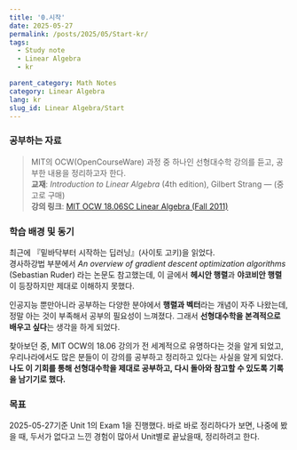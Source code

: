 ```yaml
---
title: '0.시작'
date: 2025-05-27
permalink: /posts/2025/05/Start-kr/
tags:
  - Study note
  - Linear Algebra
  - kr

parent_category: Math Notes
category: Linear Algebra
lang: kr
slug_id: Linear Algebra/Start
---
```


### 공부하는 자료

> MIT의 OCW(OpenCourseWare) 과정 중 하나인 선형대수학 강의를 듣고, 공부한 내용을 정리하고자 한다.  
> **교재**: *Introduction to Linear Algebra* (4th edition), Gilbert Strang — (중고로 구매)  
> **강의 링크**: [MIT OCW 18.06SC Linear Algebra (Fall 2011)](https://ocw.mit.edu/courses/18-06sc-linear-algebra-fall-2011/)
 
### 학습 배경 및 동기

최근에 『밑바닥부터 시작하는 딥러닝』(사이토 고키)을 읽었다.  
경사하강법 부분에서 *An overview of gradient descent optimization algorithms* (Sebastian Ruder) 라는 논문도 참고했는데, 이 글에서 **헤시안 행렬**과 **야코비안 행렬**이 등장하지만 제대로 이해하지 못했다.

인공지능 뿐만아니라 공부하는 다양한 분야에서 **행렬과 벡터**라는 개념이 자주 나왔는데, 정말 아는 것이 부족해서 공부의 필요성이 느껴졌다. 그래서 **선형대수학을 본격적으로 배우고 싶다**는 생각을 하게 되었다.

찾아보던 중, MIT OCW의 18.06 강의가 전 세계적으로 유명하다는 것을 알게 되었고, 우리나라에서도 많은 분들이 이 강의를 공부하고 정리하고 있다는 사실을 알게 되었다.  
**나도 이 기회를 통해 선형대수학을 제대로 공부하고, 다시 돌아와 참고할 수 있도록 기록을 남기기로 했다.**


### 목표
 
2025-05-27기준 Unit 1의 Exam 1을 진행했다. 바로 바로 정리하다가 보면, 나중에 봤을 때, 두서가 없다고 느낀 경험이 많아서 Unit별로 끝났을때, 정리하려고 한다.
